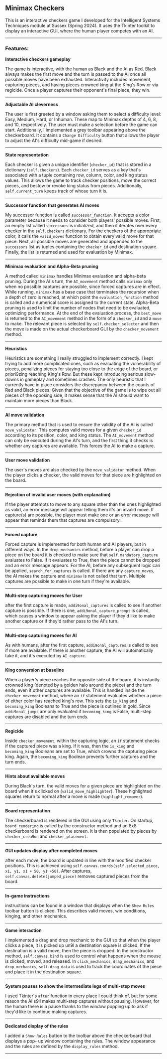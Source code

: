## Minimax Checkers

This is an interactive checkers game I developed for the Intelligent Systems Techniques module at Sussex (Spring 2024). It uses the Tkinter toolkit to display an interactive GUI, where the human player competes with an AI.

---
### Features:

**Interactive checkers gameplay**

The game is interactive, with the human as Black and the AI as Red. Black always makes the first move and the turn is passed to the AI once all possible moves have been exhausted. Interactivity includes movement, capturing pieces, and having pieces crowned king at the King's Row or via regicide. Once a player captures their opponent's final piece, they win.

---

**Adjustable AI cleverness**

The user is first greeted by a window asking them to select a difficulty level: Easy, Medium, Hard, or Inhuman. These map to Minimax depths of 4, 6, 8, and 10, respectively. The user must make a selection before the game can start. Additionally, I implemented a grey toolbar appearing above the checkerboard. It contains a `Change Difficulty` button that allows the player to adjust the AI's difficulty mid-game if desired.

---

**State representation**

Each checker is given a unique identifier (`checker_id`) that is stored in a dictionary (`self.checkers`). Each `checker_id` serves as a key that's associated with a tuple containing row, column, color, and king status values. This allows the game to track checker positions, move the correct pieces, and bestow or revoke king status from pieces. Additionally, `self.current_turn` keeps track of whose turn it is.

---

**Successor function that generates AI moves**

My successor function is called `successor_function`. It accepts a color parameter because it needs to consider both players' possible moves. First, an empty list called `successors` is initialized, and then it iterates over every checker in the `self.checkers` dictionary. For the checkers of the appropriate color, it calls the `valid_moves` function to obtain every valid move for that piece. Next, all possible moves are generated and appended to the `successors` list as tuples containing the `checker_id` and destination square. Finally, the list is returned and used for evaluation by Minimax.

---

**Minimax evaluation and Alpha-Beta pruning**

A method called `minimax` handles Minimax evaluation and alpha-beta pruning. During the AI's turn, the `AI_movement` method calls `minimax` only when no possible captures are possible, since forced captures are in effect. While running, `minimax` has a base case that terminates the recursion when a depth of zero is reached, at which point the `evaluation_function` method is called and a numerical score is assigned to the current state. Alpha-Beta pruning is used to limit the number of nodes that need to be evaluated, optimizing performance. At the end of the evaluation process, the `best_move` is returned to the `AI_movement` method in the form of a `checker_id` and a `move` to make. The relevant piece is selected by `self.checker_selector` and then the move is made on the actual checkerboard GUI by the `checker_movement` method.

---

**Heuristics**

Heuristics are something I really struggled to implement correctly. I kept trying to add more complicated ones, such as evaluating the vulnerability of pieces, penalizing pieces for staying too close to the edge of the board, or priori9zing reaching King's Row. But these kept introducing serious slow-downs in gameplay and sometimes crashes. The only heuristic that I currently have in place considers the discrepancy between the counts of Red and Black pieces. Given that the objective of the game is to wipe out all pieces of the opposing side, it makes sense that the AI should want to maintain more pieces than Black.

---

**AI move validation**

The primary method that is used to ensure the validity of the AI is called `move_validator`. This computes valid moves for a given `checker_id` according to its position, color, and king status. The `AI_movement` method can only be executed during the AI's turn, and the first thing it checks is whether any captures are available. This forces the AI to make a capture.

---

**User move validation**

The user's moves are also checked by the `move_validator` method. When the player clicks a checker, the valid moves for that piece are highlighted on the board.

---

**Rejection of invalid user moves (with explanation)**

If the player attempts to move to any square other than the ones highlighted as valid, an error message will appear telling them it's an invalid move. If capture(s) are possible, the player must make one or an error message will appear that reminds them that captures are compulsory.

---

**Forced capture**

Forced capture is implemented for both human and AI players, but in different ways. In the `drop_mechanics` method, before a player can drop a piece on the board it is checked to make sure that `self.mandatory_capture` evaluates to False. If it evaluates to True, then the piece cannot be dropped and an error message appears. For the AI, before any subsequent logic can be applied, `search_for_captures` is called. If there are any `capture_moves`, the AI makes the capture and `minimax` is not called that turn. Multiple captures are possible to make in one turn if they're available.

---

**Multi-step capturing moves for User**

after the first capture is made, `addi9onal_captures` is called to see if another capture is possible. If there is one, `addi9onal_capture_prompt` is called, which causes a window to appear asking the player if they'd like to make another capture or if they'd rather pass to the AI's turn.

---

**Multi-step capturing moves for AI**

As with humans, after the first capture, `addi9onal_captures` is called to see if more are available. If there is another capture, the AI will automatically take it, and it's executed by `AI_capture`.

---

**King conversion at baseline**

When a player's piece reaches the opposite side of the board, it is instantly crowned king (denoted by a golden halo around the piece) and the turn ends, even if other captures are available. This is handled inside the `checker_movement` method, where an `if` statement evaluates whether a piece of either color has reached king's row. This sets the `is_king` and `becoming_king` Booleans to True and the piece is outlined in gold. Since `addi9onal_jumps` are only evaluated if `becoming_king` is False, multi-step captures are disabled and the turn ends.

---

**Regicide**

Inside `checker_movement`, within the capturing logic, an `if` statement checks if the captured piece was a king. If it was, then the `is_king` and `becoming_king` Booleans are set to True, which crowns the capturing piece king. Again, the `becoming_king` Boolean prevents further captures and the turn ends.

---

**Hints about available moves**

During Black's turn, the valid moves for a given piece are highlighted on the board when it's clicked on (`valid_move_highlighter`). These highlighted squares return to normal after a move is made (`highlight_remover`).

---

**Board representation**

The checkerboard is rendered in the GUI using only `Tkinter`. On startup, `board_rendering` is called by the constructor method and an 8x8 checkerboard is rendered on the screen. It is then populated by pieces by `checker_crea9on` and `checker_placement`.

---

**GUI updates display after completed moves**

after each move, the board is updated in line with the modified checker positions. This is achieved using `self.canvas.coords(self.selected_piece, x1, y1, x1 + 50, y1 +50)`. After captures, `self.canvas.delete(jumped_piece)` removes captured pieces from the board.

---

**In-game instructions**

instructions can be found in a window that displays when the `Show Rules` toolbar button is clicked. This describes valid moves, win conditions, kinging, and other mechanics.

---

**Game interaction**

I implemented a drag and drop mechanic to the GUI so that when the player clicks a piece, it is picked up un9l a destination square is clicked. If the destination is a valid move, then the piece is dropped. In the constructor method, `self.canvas.bind` is used to control what happens when the mouse is clicked, moved, and released. In `click_mechanics`, `drag_mechanics`, and `drop_mechanics`, `self.drag_data` is used to track the coordinates of the piece and place it in the destination square.

---

**System pauses to show the intermediate legs of multi-step moves**

I used Tkinter's `after` function in every place I could think of, but for some reason the AI s9ll makes multi-step captures without pausing. However, for the human there is a pause thanks to the window popping up to ask if they'd like to continue making captures.

---

**Dedicated display of the rules**

I added a `Show Rules` button to the toolbar above the checkerboard that displays a pop- up window containing the rules. The window appearance and the rules are defined by the `display_rules` method.

---
